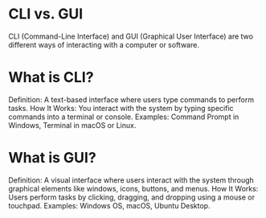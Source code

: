 # CLI vs. GUI

CLI (Command-Line Interface) and GUI (Graphical User Interface) are two different ways of interacting with a computer or software.

# What is CLI?
Definition: A text-based interface where users type commands to perform tasks.
How It Works: You interact with the system by typing specific commands into a terminal or console.
Examples: Command Prompt in Windows, Terminal in macOS or Linux.

# What is GUI?
Definition: A visual interface where users interact with the system through graphical elements like windows, icons, buttons, and menus.
How It Works: Users perform tasks by clicking, dragging, and dropping using a mouse or touchpad.
Examples: Windows OS, macOS, Ubuntu Desktop.